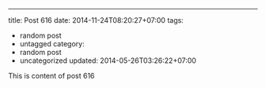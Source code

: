 ---
title: Post 616
date: 2014-11-24T08:20:27+07:00
tags:
  - random post
  - untagged
category:
  - random post
  - uncategorized
updated: 2014-05-26T03:26:22+07:00

This is content of post 616